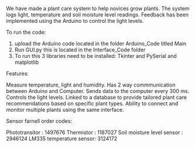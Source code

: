 We have made a plant care system to help novices grow plants. The system logs light, temperature and soil moisture level readings. Feedback has been implemented using the Arduino to control the light levels. 

To run the code:

1. upload the Arduino code located in the folder Arduino_Code titled Main
2. Run GUI.py this is located in the Interface_Code folder 
3. To run this 3 libraries need to be installed: Tkinter and PySerial and matplotlib


Features:

Measure temperature, light and humidity. 
Has 2 way commmunication between Arduino and Computer.
Sends data to the computer every 300 ms. 
Controls the light levels. 
Linked to a database to provide tailored plant care recommendations based on specific plant types. 
Ability to connect and monitor multiple plants using the same interface. 


Sensor farnell order codes:

Phototransitor : 1497676
Thermistor : 1187027
Soil moisture level sensor : 2946124
LM335 temperature sensor: 3124172
